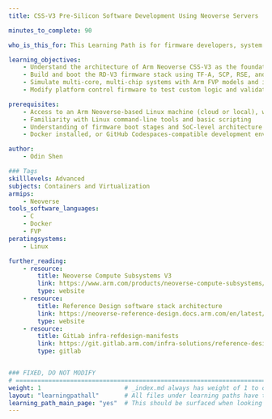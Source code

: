 ```yaml
---
title: CSS-V3 Pre-Silicon Software Development Using Neoverse Servers

minutes_to_complete: 90

who_is_this_for: This Learning Path is for firmware developers, system architects, and silicon validation engineers building Arm Neoverse CSS  platforms. It focuses on pre-silicon development using Fixed Virtual Platforms (FVPs) for the CSS‑V3 reference design. You’ll learn how to build, customize, and validate firmware on the RD‑V3 platform using Fixed Virtual Platforms (FVPs) before hardware is available.

learning_objectives:
    - Understand the architecture of Arm Neoverse CSS‑V3 as the foundation for scalable server-class platforms
    - Build and boot the RD‑V3 firmware stack using TF‑A, SCP, RSE, and UEFI
    - Simulate multi-core, multi-chip systems with Arm FVP models and interpret boot logs
    - Modify platform control firmware to test custom logic and validate it via pre-silicon simulation 

prerequisites:
    - Access to an Arm Neoverse-based Linux machine (cloud or local), with at least 80 GB of storage
    - Familiarity with Linux command-line tools and basic scripting
    - Understanding of firmware boot stages and SoC-level architecture
    - Docker installed, or GitHub Codespaces-compatible development environment

author:
    - Odin Shen

### Tags
skilllevels: Advanced
subjects: Containers and Virtualization
armips:
    - Neoverse
tools_software_languages:
    - C
    - Docker
    - FVP
peratingsystems:
    - Linux

further_reading:
    - resource:
        title: Neoverse Compute Subsystems V3
        link: https://www.arm.com/products/neoverse-compute-subsystems/css-v3
        type: website
    - resource:
        title: Reference Design software stack architecture
        link: https://neoverse-reference-design.docs.arm.com/en/latest/about/software_stack.html
        type: website
    - resource:
        title: GitLab infra-refdesign-manifests
        link: https://git.gitlab.arm.com/infra-solutions/reference-design/infra-refdesign-manifests
        type: gitlab    


### FIXED, DO NOT MODIFY
# ================================================================================
weight: 1                       # _index.md always has weight of 1 to order correctly
layout: "learningpathall"       # All files under learning paths have this same wrapper
learning_path_main_page: "yes"  # This should be surfaced when looking for related content. Only set for _index.md of learning path content.
---
```


